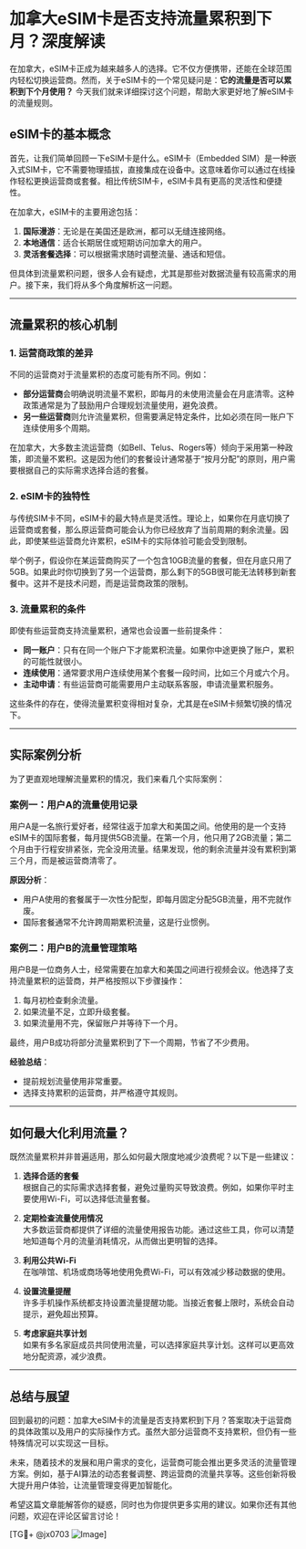 # 加拿大eSIM卡是否支持流量累积到下月？深度解读

在加拿大，eSIM卡正成为越来越多人的选择。它不仅方便携带，还能在全球范围内轻松切换运营商。然而，关于eSIM卡的一个常见疑问是：**它的流量是否可以累积到下个月使用？** 今天我们就来详细探讨这个问题，帮助大家更好地了解eSIM卡的流量规则。

## eSIM卡的基本概念

首先，让我们简单回顾一下eSIM卡是什么。eSIM卡（Embedded SIM）是一种嵌入式SIM卡，它不需要物理插拔，直接集成在设备中。这意味着你可以通过在线操作轻松更换运营商或套餐。相比传统SIM卡，eSIM卡具有更高的灵活性和便捷性。

在加拿大，eSIM卡的主要用途包括：

1. **国际漫游**：无论是在美国还是欧洲，都可以无缝连接网络。
2. **本地通信**：适合长期居住或短期访问加拿大的用户。
3. **灵活套餐选择**：可以根据需求随时调整流量、通话和短信。

但具体到流量累积问题，很多人会有疑虑，尤其是那些对数据流量有较高需求的用户。接下来，我们将从多个角度解析这一问题。

---

## 流量累积的核心机制

### 1. **运营商政策的差异**

不同的运营商对于流量累积的态度可能有所不同。例如：

- **部分运营商**会明确说明流量不累积，即每月的未使用流量会在月底清零。这种政策通常是为了鼓励用户合理规划流量使用，避免浪费。
- **另一些运营商**则允许流量累积，但需要满足特定条件，比如必须在同一账户下连续使用多个周期。

在加拿大，大多数主流运营商（如Bell、Telus、Rogers等）倾向于采用第一种政策，即流量不累积。这是因为他们的套餐设计通常基于“按月分配”的原则，用户需要根据自己的实际需求选择合适的套餐。

### 2. **eSIM卡的独特性**

与传统SIM卡不同，eSIM卡的最大特点是灵活性。理论上，如果你在月底切换了运营商或套餐，那么原运营商可能会认为你已经放弃了当前周期的剩余流量。因此，即使某些运营商允许累积，eSIM卡的实际体验可能会受到限制。

举个例子，假设你在某运营商购买了一个包含10GB流量的套餐，但在月底只用了5GB。如果此时你切换到了另一个运营商，那么剩下的5GB很可能无法转移到新套餐中。这并不是技术问题，而是运营商政策的限制。

### 3. **流量累积的条件**

即使有些运营商支持流量累积，通常也会设置一些前提条件：

- **同一账户**：只有在同一个账户下才能累积流量。如果你中途更换了账户，累积的可能性就很小。
- **连续使用**：通常要求用户连续使用某个套餐一段时间，比如三个月或六个月。
- **主动申请**：有些运营商可能需要用户主动联系客服，申请流量累积服务。

这些条件的存在，使得流量累积变得相对复杂，尤其是在eSIM卡频繁切换的情况下。

---

## 实际案例分析

为了更直观地理解流量累积的情况，我们来看几个实际案例：

### 案例一：用户A的流量使用记录

用户A是一名旅行爱好者，经常往返于加拿大和美国之间。他使用的是一个支持eSIM卡的国际套餐，每月提供5GB流量。在第一个月，他只用了2GB流量；第二个月由于行程安排紧张，完全没用流量。结果发现，他的剩余流量并没有累积到第三个月，而是被运营商清零了。

**原因分析**：
- 用户A使用的套餐属于一次性分配型，即每月固定分配5GB流量，用不完就作废。
- 国际套餐通常不允许跨周期累积流量，这是行业惯例。

### 案例二：用户B的流量管理策略

用户B是一位商务人士，经常需要在加拿大和美国之间进行视频会议。他选择了支持流量累积的运营商，并严格按照以下步骤操作：

1. 每月初检查剩余流量。
2. 如果流量不足，立即升级套餐。
3. 如果流量用不完，保留账户并等待下一个月。

最终，用户B成功将部分流量累积到了下一个周期，节省了不少费用。

**经验总结**：
- 提前规划流量使用非常重要。
- 选择支持累积的运营商，并严格遵守其规则。

---

## 如何最大化利用流量？

既然流量累积并非普遍适用，那么如何最大限度地减少浪费呢？以下是一些建议：

1. **选择合适的套餐**  
   根据自己的实际需求选择套餐，避免过量购买导致浪费。例如，如果你平时主要使用Wi-Fi，可以选择低流量套餐。

2. **定期检查流量使用情况**  
   大多数运营商都提供了详细的流量使用报告功能。通过这些工具，你可以清楚地知道每个月的流量消耗情况，从而做出更明智的选择。

3. **利用公共Wi-Fi**  
   在咖啡馆、机场或商场等地使用免费Wi-Fi，可以有效减少移动数据的使用。

4. **设置流量提醒**  
   许多手机操作系统都支持设置流量提醒功能。当接近套餐上限时，系统会自动提示，避免超出预算。

5. **考虑家庭共享计划**  
   如果有多名家庭成员共同使用流量，可以选择家庭共享计划。这样可以更高效地分配资源，减少浪费。

---

## 总结与展望

回到最初的问题：加拿大eSIM卡的流量是否支持累积到下月？答案取决于运营商的具体政策以及用户的实际操作方式。虽然大部分运营商不支持累积，但仍有一些特殊情况可以实现这一目标。

未来，随着技术的发展和用户需求的变化，运营商可能会推出更多灵活的流量管理方案。例如，基于AI算法的动态套餐调整、跨运营商的流量共享等。这些创新将极大提升用户体验，让流量管理变得更加智能化。

希望这篇文章能解答你的疑惑，同时也为你提供更多实用的建议。如果你还有其他问题，欢迎在评论区留言讨论！

[TG💪+ @jx0703 ![Image](https://github.com/user-attachments/assets/dbca1d08-cadb-493c-b0ec-ad6f7a83f270)]